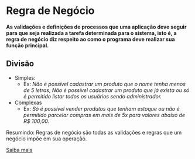 # Regra de Negócio
**As validações e definições de processos que uma aplicação deve seguir para que seja realizada a tarefa determinada para o sistema, isto é, a regra de negócio diz respeito ao como o programa deve realizar sua função principal.**


## Divisão
- Simples:
  - Ex: *Não é possível cadastrar um produto que o nome tenha menos de 5 letras, Não é possível cadastrar um produto que já exista ou só é permitido listar todos os usuários sendo administrador.*
- Complexas
  - Ex: *Só é possível vender produtos que tenham estoque ou não é permitido parcelar compras em mais de 5x para valores abaixo de R$ 100,00.*

Resumindo: Regras de negócio são todas as validações e regras que um negócio impõe em sua operação.

[Saiba mais](http://www.linhadecodigo.com.br/artigo/3205/regras-de-negocio-por-que-voce-deveria-se-importar-com-isso.aspx)